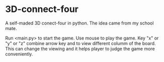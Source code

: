 # 3D-connect-four
A self-maded 3D conect-four in python. The idea came from my school mate.

Run <main.py> to start the game.
Use mouse to play the game.
Key "x" or "y" or "z" combine arrow key <RIGHT> and <LEFT> to view different columm of the board.
This can change the viewing and it helps player to judge the game more conveniently.
